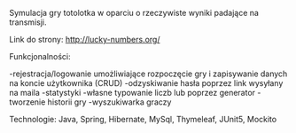 Symulacja gry totolotka w oparciu o rzeczywiste wyniki padające na transmisji.

Link do strony: http://lucky-numbers.org/

Funkcjonalności:

-rejestracja/logowanie umożliwiające rozpoczęcie gry i zapisywanie danych na koncie użytkownika (CRUD)
-odzyskiwanie hasła poprzez link wysyłany na maila
-statystyki
-własne typowanie liczb lub poprzez generator
-tworzenie historii gry
-wyszukiwarka graczy

Technologie: Java, Spring, Hibernate, MySql, Thymeleaf, JUnit5, Mockito

